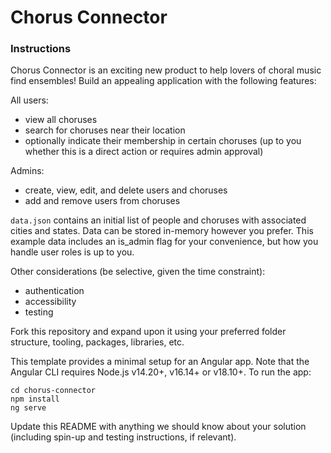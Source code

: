 # Chorus Connector

### Instructions

Chorus Connector is an exciting new product to help lovers of choral music find ensembles! 
Build an appealing application with the following features:

All users:
- view all choruses
- search for choruses near their location
- optionally indicate their membership in certain choruses (up to you whether this is a direct action or requires admin approval)

Admins:
- create, view, edit, and delete users and choruses
- add and remove users from choruses

`data.json` contains an initial list of people and choruses with associated cities and states. Data can be stored in-memory however you prefer. This example data includes an is_admin flag for your convenience, but how you handle user roles is up to you.

Other considerations (be selective, given the time constraint):
- authentication
- accessibility
- testing

Fork this repository and expand upon it using your preferred folder structure, tooling, packages, libraries, etc.

This template provides a minimal setup for an Angular app. Note that the Angular CLI requires Node.js v14.20+, v16.14+ or v18.10+. To run the app:
```
cd chorus-connector
npm install
ng serve
```
Update this README with anything we should know about your solution (including spin-up and testing instructions, if relevant).